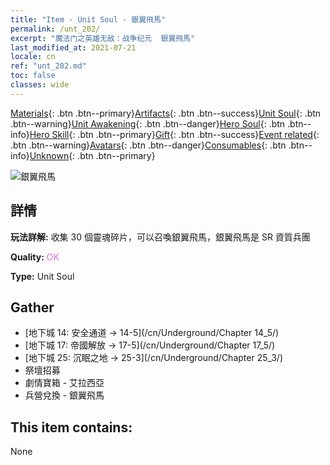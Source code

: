 ```yaml
---
title: "Item - Unit Soul - 銀翼飛馬"
permalink: /unt_202/
excerpt: "魔法门之英雄无敌：战争纪元  銀翼飛馬"
last_modified_at: 2021-07-21
locale: cn
ref: "unt_202.md"
toc: false
classes: wide
---
```

 [Materials](/ItemsCN/){: .btn .btn--primary}[Artifacts](/ItemsCN/Artifacts/){: .btn .btn--success}[Unit Soul](/ItemsCN/UnitSoul/){: .btn .btn--warning}[Unit Awakening](/ItemsCN/UnitAwakening/){: .btn .btn--danger}[Hero Soul](/ItemsCN/HeroSoul/){: .btn .btn--info}[Hero Skill](/ItemsCN/HeroSkill/){: .btn .btn--primary}[Gift](/ItemsCN/Gift/){: .btn .btn--success}[Event related](/ItemsCN/Events/){: .btn .btn--warning}[Avatars](/ItemsCN/Avatars/){: .btn .btn--danger}[Consumables](/ItemsCN/Consumables/){: .btn .btn--info}[Unknown](/ItemsCN/Unknown/){: .btn .btn--primary}

 ![銀翼飛馬](/images/u/ti_feima.jpg)

## 詳情
 **玩法詳解:** 收集 30 個靈魂碎片，可以召喚銀翼飛馬，銀翼飛馬是 SR 資質兵團

 **Quality:** <span style="color: #DA70D6">OK</span>

 **Type:** Unit Soul

## Gather

*    [地下城 14: 安全通道 -> 14-5](/cn/Underground/Chapter 14_5/) 
*    [地下城 17: 帝國解放 -> 17-5](/cn/Underground/Chapter 17_5/) 
*    [地下城 25: 沉眠之地 -> 25-3](/cn/Underground/Chapter 25_3/) 
*    祭壇招募 
*    劇情寶箱 - 艾拉西亞 
*    兵營兌換 - 銀翼飛馬 

## This item contains:

  None

